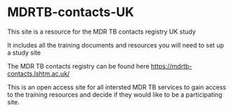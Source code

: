 # MDRTB-contacts-UK

This site is a resource for the MDR TB contacts registry UK study

It includes all the training documents and resources you will need to set up a study site

The MDR TB contacts registry can be found here https://mdrtb-contacts.lshtm.ac.uk/

This is an open access site for all intersted MDR TB services to gain access to the training resources and decide if they would like to be a participating site.
